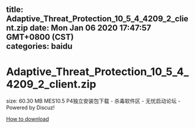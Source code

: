
title: Adaptive_Threat_Protection_10_5_4_4209_2_client.zip
date: Mon Jan 06 2020 17:47:57 GMT+0800 (CST)    
categories: baidu
---

# Adaptive_Threat_Protection_10_5_4_4209_2_client.zip
size: 60.30 MB
 MES10.5 P4独立安装包下载 - 杀毒软件区 - 无忧启动论坛 - Powered by Discuz!
 

[How to download](https://bpcam.bemobtrk.com/go/2ceec3aa-1ca2-46d6-b9ff-aaa5c184517c?jno=3589)